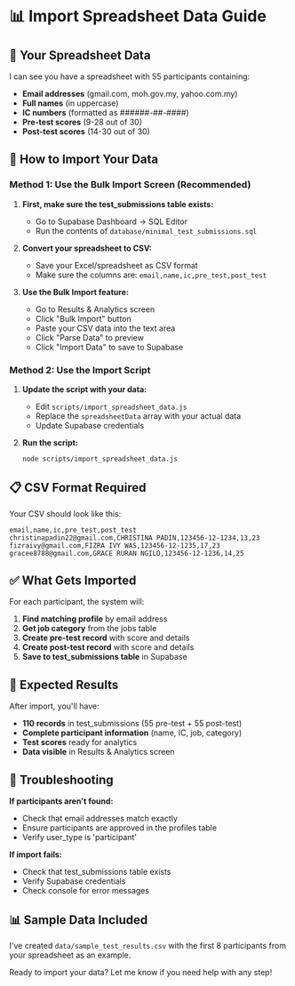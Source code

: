# 📊 Import Spreadsheet Data Guide

## 🎯 **Your Spreadsheet Data**

I can see you have a spreadsheet with 55 participants containing:
- **Email addresses** (gmail.com, moh.gov.my, yahoo.com.my)
- **Full names** (in uppercase)
- **IC numbers** (formatted as ######-##-####)
- **Pre-test scores** (9-28 out of 30)
- **Post-test scores** (14-30 out of 30)

## 🚀 **How to Import Your Data**

### **Method 1: Use the Bulk Import Screen (Recommended)**

1. **First, make sure the test_submissions table exists:**
   - Go to Supabase Dashboard → SQL Editor
   - Run the contents of `database/minimal_test_submissions.sql`

2. **Convert your spreadsheet to CSV:**
   - Save your Excel/spreadsheet as CSV format
   - Make sure the columns are: `email,name,ic,pre_test,post_test`

3. **Use the Bulk Import feature:**
   - Go to Results & Analytics screen
   - Click "Bulk Import" button
   - Paste your CSV data into the text area
   - Click "Parse Data" to preview
   - Click "Import Data" to save to Supabase

### **Method 2: Use the Import Script**

1. **Update the script with your data:**
   - Edit `scripts/import_spreadsheet_data.js`
   - Replace the `spreadsheetData` array with your actual data
   - Update Supabase credentials

2. **Run the script:**
   ```bash
   node scripts/import_spreadsheet_data.js
   ```

## 📋 **CSV Format Required**

Your CSV should look like this:
```csv
email,name,ic,pre_test,post_test
christinapadin22@gmail.com,CHRISTINA PADIN,123456-12-1234,13,23
fizraivy@gmail.com,FIZRA IVY WAS,123456-12-1235,17,23
gracee8788@gmail.com,GRACE RURAN NGILO,123456-12-1236,14,25
```

## ✅ **What Gets Imported**

For each participant, the system will:
1. **Find matching profile** by email address
2. **Get job category** from the jobs table
3. **Create pre-test record** with score and details
4. **Create post-test record** with score and details
5. **Save to test_submissions table** in Supabase

## 🎯 **Expected Results**

After import, you'll have:
- **110 records** in test_submissions (55 pre-test + 55 post-test)
- **Complete participant information** (name, IC, job, category)
- **Test scores** ready for analytics
- **Data visible** in Results & Analytics screen

## 🔧 **Troubleshooting**

**If participants aren't found:**
- Check that email addresses match exactly
- Ensure participants are approved in the profiles table
- Verify user_type is 'participant'

**If import fails:**
- Check that test_submissions table exists
- Verify Supabase credentials
- Check console for error messages

## 📊 **Sample Data Included**

I've created `data/sample_test_results.csv` with the first 8 participants from your spreadsheet as an example.

Ready to import your data? Let me know if you need help with any step!

